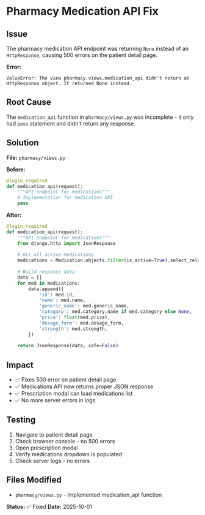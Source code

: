 # Pharmacy Medication API Fix

## Issue
The pharmacy medication API endpoint was returning `None` instead of an `HttpResponse`, causing 500 errors on the patient detail page.

**Error:**
```
ValueError: The view pharmacy.views.medication_api didn't return an HttpResponse object. It returned None instead.
```

## Root Cause
The `medication_api` function in `pharmacy/views.py` was incomplete - it only had `pass` statement and didn't return any response.

## Solution

**File:** `pharmacy/views.py`

**Before:**
```python
@login_required
def medication_api(request):
    """API endpoint for medications"""
    # Implementation for medication API
    pass
```

**After:**
```python
@login_required
def medication_api(request):
    """API endpoint for medications"""
    from django.http import JsonResponse
    
    # Get all active medications
    medications = Medication.objects.filter(is_active=True).select_related('category')
    
    # Build response data
    data = []
    for med in medications:
        data.append({
            'id': med.id,
            'name': med.name,
            'generic_name': med.generic_name,
            'category': med.category.name if med.category else None,
            'price': float(med.price),
            'dosage_form': med.dosage_form,
            'strength': med.strength,
        })
    
    return JsonResponse(data, safe=False)
```

## Impact
- ✅ Fixes 500 error on patient detail page
- ✅ Medications API now returns proper JSON response
- ✅ Prescription modal can load medications list
- ✅ No more server errors in logs

## Testing
1. Navigate to patient detail page
2. Check browser console - no 500 errors
3. Open prescription modal
4. Verify medications dropdown is populated
5. Check server logs - no errors

## Files Modified
- `pharmacy/views.py` - Implemented medication_api function

**Status:** ✅ Fixed
**Date:** 2025-10-01

